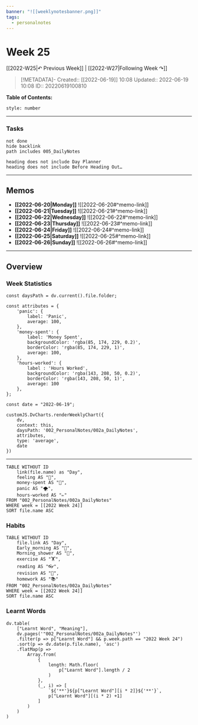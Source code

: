 ```yaml
---
banner: "![[weeklynotesbanner.png]]"
tags:
  - personalnotes
---
```

# Week 25

[[2022-W25|↶ Previous Week]] | [[2022-W27|Following Week ↷]]

> [!METADATA]-
> Created:: [[2022-06-19]] 10:08
> Updated:: 2022-06-19 10:08
> ID:: 20220619100810

**Table of Contents:**
```toc
style: number
```
___
### Tasks
```tasks
not done
hide backlink
path includes 005_DailyNotes

heading does not include Day Planner
heading does not include Before Heading Out…
```
---
## Memos
- **[[2022-06-20|Monday]]**
	![[2022-06-20#^memo-link]]
- **[[2022-06-21|Tuesday]]**
	![[2022-06-21#^memo-link]]
- **[[2022-06-22|Wednesday]]**
	![[2022-06-22#^memo-link]]
- **[[2022-06-23|Thursday]]**
	![[2022-06-23#^memo-link]]
- **[[2022-06-24|Friday]]**
	![[2022-06-24#^memo-link]]
- **[[2022-06-25|Saturday]]**
	![[2022-06-25#^memo-link]]
- **[[2022-06-26|Sunday]]**
	![[2022-06-26#^memo-link]]
---
## Overview
### Week Statistics
```dataviewjs
const daysPath = dv.current().file.folder;

const attributes = {
	'panic': {
		label: 'Panic',
		average: 100,
	},
	'money-spent': {
		label: 'Money Spent',
		backgroundColor: 'rgba(85, 174, 229, 0.2)',
		borderColor: 'rgba(85, 174, 229, 1)',
		average: 100,
	},
	'hours-worked': {
		label : 'Hours Worked',
		backgroundColor: 'rgba(143, 208, 50, 0.2)',
		borderColor: 'rgba(143, 208, 50, 1)',
		average: 100
	},
};

const date = "2022-06-19";

customJS.DvCharts.renderWeeklyChart({
	dv,
	context: this,
	daysPath: '002_PersonalNotes/002a_DailyNotes',
	attributes,
	type: 'average',
	date
})
```
---
```dataview
TABLE WITHOUT ID
	link(file.name) as "Day",
	feeling AS "💭",
	money-spent AS "💸",
	panic AS "🌪️",
	hours-worked AS "✏️"
FROM "002_PersonalNotes/002a_DailyNotes"
WHERE week = [[2022 Week 24]]
SORT file.name ASC
```
### Habits
```dataview
TABLE WITHOUT ID
	file.link AS "Day",
	Early_morning AS "🌅",
	Morning_shower AS "🚿",
	exercise AS "🏋️",
	reading AS "👓",
	revision AS "🔁",
	homework AS "📚"
FROM "002_PersonalNotes/002a_DailyNotes"
WHERE week = [[2022 Week 24]]
SORT file.name ASC
```
### Learnt Words
```dataviewjs
dv.table(
	["Learnt Word", "Meaning"],
	dv.pages('"002_PersonalNotes/002a_DailyNotes"')
	.filter(p => p["Learnt Word"] && p.week.path == "2022 Week 24")
	.sort(p => dv.date(p.file.name), 'asc')
	.flatMap(p =>
		Array.from(
			{
				length: Math.floor(
					p["Learnt Word"].length / 2
				)
			},
			(_, i) => [
				`${'**'}${p["Learnt Word"][i * 2]}${'**'}`,
				p["Learnt Word"][(i * 2) +1]
			]
		)
	)
)
```



